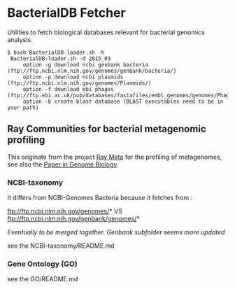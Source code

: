 # BacterialDB Fetcher

Utilities to fetch biological databases relevant for bacterial genomics analysis.

```
$ bash BacterialDB-loader.sh -h
 BacterialDB-loader.sh -d 2015_03
     option -g download ncbi genbank bacteria (ftp://ftp.ncbi.nlm.nih.gov/genomes/genbank/bacteria/)
     option -p download ncbi plasmids (ftp://ftp.ncbi.nlm.nih.gov/genomes/Plasmids/)
     option -f download ebi phages (ftp://ftp.ebi.ac.uk/pub/databases/fastafiles/embl_genomes/genomes/Phage/)
     option -b create blast database (BLAST executables need to be in your path)
```

## Ray Communities for bacterial metagenomic profiling

This originate from the project [Ray Meta](https://github.com/sebhtml/ray) for the profiling of metagenomes, see also the [Paper in Genome Biology](http://dx.doi.org/doi:10.1186/gb-2012-13-12-r122).

### NCBI-taxonomy

It differs from NCBI-Genomes Bacteria because it fetches from :

ftp://ftp.ncbi.nlm.nih.gov/genomes/* VS ftp://ftp.ncbi.nlm.nih.gov/genbank/genomes/*

*Eventually to be merged together. Genbank subfolder seems more updated*

see the NCBI-taxonomy/README.md

### Gene Ontology (GO)

see the GO/README.md

